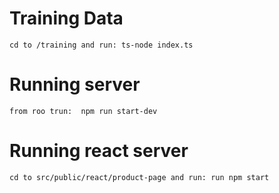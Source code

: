 # Training Data
    cd to /training and run: ts-node index.ts

# Running server
    from roo trun:  npm run start-dev

# Running react server
    cd to src/public/react/product-page and run: run npm start